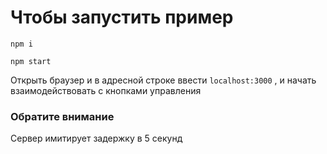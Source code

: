 # Чтобы запустить пример

`npm i`

`npm start`

Открыть браузер и в адресной строке ввести 
`localhost:3000`
, и начать взаимодействовать с кнопками управления

### Обратите внимание
Сервер имитирует задержку в 5 секунд
